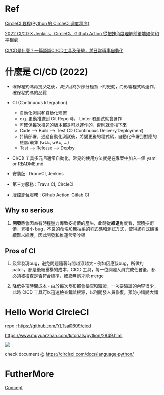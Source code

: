 # Ref

[CircleCI 教程(Python 的 CircleCI 调度程序)](https://www.muyuanzhan.com/tutorials/python/2849.html)

[2022 CI/CD X Jenkins、CircleCI、Github Action 從把妹角度理解前後端如何和平相處](https://linyencheng.github.io/2022/10/10/relationships-between-frontend-and-backend/devops-ci-cd-jenkins-circleci-and-github-action/)

[CI/CD是什麼？一篇認識CI/CD工具及優勢，將日常瑣事自動化](https://www.wingwill.com.tw/zh-tw/%E9%83%A8%E8%90%BD%E6%A0%BC/%E9%9B%B2%E5%9C%B0%E6%B7%B7%E5%90%88%E6%87%89%E7%94%A8/cicd%E5%B7%A5%E5%85%B7/)

# 什麼是 CI/CD (2022)

* 確保程式碼再提交之後，減少因為少部分檯面下的更動，而影響程式碼運作，確保程式碼的品質

* CI (Continuous Integration)
  * 自動化測試和自動化建置
  * e.g. 更動推送到 Git Repo 時， Linter 和測試就會運作
  * 可確保每次推送的版本都是可以運作的，否則就會擋下來
  * Code --> Build --> Test
CD (Continuous Delivery/Deployment)
  * 持續部署，通過自動化測試後，將變更後的程式碼，自動化佈署到對應的機器/叢集 (GCE, GKE, ...)
  * Test --> Release --> Deploy

* CI/CD 工具多元且通常自動化，常見的使用方法就是在專案中加入一個 yaml or README.md
* 安裝版 : DroneCI, Jenkins
* 第三方服務 : Travis CI, CircleCI
* 版控評台服務 : Github Action, Gitlab CI

## Why so serious

1. **開發**時會因為有時程壓力導致技術債的產生，此時從**維運**角度看，累積技術債，累積小 bug，不良的命名和無抽系的程式碼和測試方式，使得該程式碼後續難以維護，因此開發和維運常常吵架

## Pros of CI

1. 及早發現bug，避免問題隨著時間越滾越大 - 例如因應該bug，所做的patch，都是後續重構的成本，CICD 工具，每一位開發人員完成任務後，都必須被檢查是否符合標準，確認無誤才能 merge

2. 降低各項時間成本 - 由於每次發布都會檢查和驗證，一次要驗證的內容很少，此時 CICD 工具可以迅速檢查錯誤根源，以利開發人員修復，預防小錯變大錯

# Hello World CircleCI

repo : https://github.com/YLTsai0609/cicd

https://www.muyuanzhan.com/tutorials/python/2849.html

<img src='./assets/cicd_1.png'></img>

check document @ https://circleci.com/docs/language-python/

# FutherMore

[Concept](concept.md)